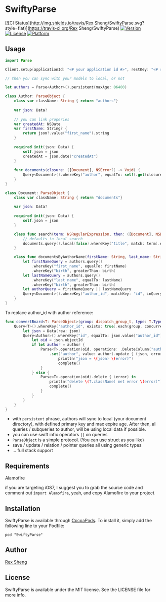 # SwiftyParse

[![CI Status](http://img.shields.io/travis/Rex Sheng/SwiftyParse.svg?style=flat)](https://travis-ci.org/Rex Sheng/SwiftyParse)
[![Version](https://img.shields.io/cocoapods/v/SwiftyParse.svg?style=flat)](http://cocoadocs.org/docsets/SwiftyParse)
[![License](https://img.shields.io/cocoapods/l/SwiftyParse.svg?style=flat)](http://cocoadocs.org/docsets/SwiftyParse)
[![Platform](https://img.shields.io/cocoapods/p/SwiftyParse.svg?style=flat)](http://cocoadocs.org/docsets/SwiftyParse)

## Usage

```swift
import Parse

Client.setup(applicationId: "<# your application id #>", restKey: "<# rest key #>")

// then you can sync with your models to local, or not

let authors = Parse<Author>().persistent(maxAge: 86400)

class Author: ParseObject {
    class var className: String { return "authors"}
    
    var json: Data?
    
    // you can link properies
    var createdAt: NSDate
    var firstName: String? {
    	return json?.value("first_name").string
    }
    
    required init(json: Data) {
        self.json = json
        createdAt = json.date("createdAt")
    }
    
    func documents(closure: ([Document], NSError?) -> Void) {
        Query<Document>().whereKey("author", equalTo: self).get(closure)
    }
}

class Document: ParseObject {
    class var className: String { return "documents"}
    
    var json: Data?
   
    required init(json: Data) {
        self.json = json
    }

    class func search(term: NSRegularExpression, then: ([Document], NSError?) -> Void) {
    	// defaults to local search
        documents.query().local(false).whereKey("title", match: term).order("-downloaded,name").limit(50).get(then)
    }

    class func documentsByAuthorName(firstName: String, last_name: String, birth: Int, then: ([Document], NSError?) -> Void) {
        let firstNameQuery = authors.query()
            .whereKey("first_name", equalTo: firstName)
            .whereKey("birth", greaterThan: birth)
        let lastNameQuery = authors.query()
            .whereKey("last_name", equalTo: lastName)
            .whereKey("birth", greaterThan: birth)
        let authorQuery = firstNameQuery || lastNameQuery
        Query<Document>().whereKey("author_id", matchKey: "id", inQuery: authorQuery).get(then)
    }
}
```

To replace author_id with author reference:
```swift
func convertBoard<T: ParseObject>(group: dispatch_group_t, type: T.Type) {
	Query<T>().whereKey("author_id", exists: true).each(group, concurrent: 4) { (json, complete) in
		let json = Data(raw: json)
		Query<Author>().whereKey("id", equalTo: json.value("author_id").string!).first { (author, error) in
			let oid = json.objectId
			if let author = author {
				Parse<T>.operation(oid, operations: .DeleteColumn("author_id"))
					.set("author", value: author).update { (json, error) in
						println("json = \(json) \(error)")
						complete()
				}
			} else {
				Parse<T>.operation(oid).delete { (error) in
					println("delete \(T.className) met error \(error)")
					complete()
				}
			}
		}
	}
}
```

* with `persistent` phrase, authors will sync to local (your document directory), with defined primary key and max expire age. After then, all queries / subqueries to author, will be using local data if possible.
* you can use swift infix operators `||` on queries
* `ParseObject` is a simple protocol. (You can use struct as you like)
* save / update / relation / pointer queries all using generic types
* ... full stack support

## Requirements

Alamofire

if you are targeting iOS7, I suggest you to grab the source code and comment out `import Alamofire`, yeah, and copy Alamofire to your project.

## Installation

SwiftyParse is available through [CocoaPods](http://cocoapods.org). To install
it, simply add the following line to your Podfile:

    pod "SwiftyParse"

## Author

[Rex Sheng](http://github.com/b051)

## License

SwiftyParse is available under the MIT license. See the LICENSE file for more info.

